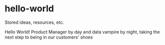 # hello-world
Stored ideas, resources, etc. 

Hello World! 
Product Manager by day and data vampire by night, taking the next step to being in our customers' shoes
